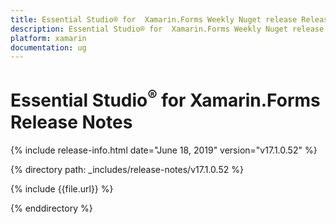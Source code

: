```yaml
---
title: Essential Studio® for  Xamarin.Forms Weekly Nuget release Release Notes  
description: Essential Studio® for  Xamarin.Forms Weekly Nuget release Release Notes  
platform: xamarin
documentation: ug
---
```


# Essential Studio<sup>®</sup> for  Xamarin.Forms  Release Notes  

{% include release-info.html date="June 18, 2019"  version="v17.1.0.52" %} 


{% directory path: _includes/release-notes/v17.1.0.52 %}

{% include {{file.url}} %}

{% enddirectory %}